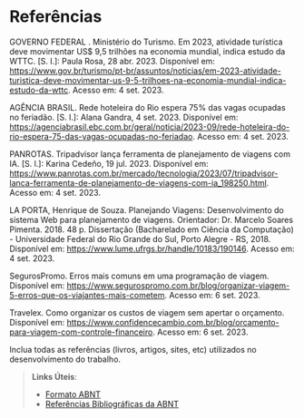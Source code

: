 # Referências

GOVERNO FEDERAL . Ministério do Turismo. Em 2023, atividade turística deve movimentar US$ 9,5 trilhões na economia mundial, indica estudo da WTTC. [S. l.]: Paula Rosa, 28 abr. 2023. Disponível em: https://www.gov.br/turismo/pt-br/assuntos/noticias/em-2023-atividade-turistica-deve-movimentar-us-9-5-trilhoes-na-economia-mundial-indica-estudo-da-wttc. Acesso em: 4 set. 2023.

AGÊNCIA BRASIL. Rede hoteleira do Rio espera 75% das vagas ocupadas no feriadão. [S. l.]: Alana Gandra, 4 set. 2023. Disponível em: https://agenciabrasil.ebc.com.br/geral/noticia/2023-09/rede-hoteleira-do-rio-espera-75-das-vagas-ocupadas-no-feriadao. Acesso em: 4 set. 2023.

PANROTAS. Tripadvisor lança ferramenta de planejamento de viagens com IA. [S. l.]: Karina Cedeño, 19 jul. 2023. Disponível em: https://www.panrotas.com.br/mercado/tecnologia/2023/07/tripadvisor-lanca-ferramenta-de-planejamento-de-viagens-com-ia_198250.html. Acesso em: 4 set. 2023.

LA PORTA, Henrique de Souza. Planejando Viagens: Desenvolvimento do sistema Web para planejamento de viagens. Orientador: Dr. Marcelo Soares Pimenta. 2018. 48 p. Dissertação (Bacharelado em Ciência da Computação) - Universidade Federal do Rio Grande do Sul, Porto Alegre - RS, 2018. Disponível em: https://www.lume.ufrgs.br/handle/10183/190146. Acesso em: 4 set. 2023.

SegurosPromo. Erros mais comuns em uma programação de viagem. Disponível em: https://www.segurospromo.com.br/blog/organizar-viagem-5-erros-que-os-viajantes-mais-cometem. Acesso em: 6 set. 2023.

Travelex. Como organizar os custos de viagem sem apertar o orçamento. Disponível em: https://www.confidencecambio.com.br/blog/orcamento-para-viagem-com-controle-financeiro. Acesso em: 6 set. 2023. 

Inclua todas as referências (livros, artigos, sites, etc) utilizados no desenvolvimento do trabalho.

> **Links Úteis**:
> - [Formato ABNT](https://www.normastecnicas.com/abnt/trabalhos-academicos/referencias/)
> - [Referências Bibliográficas da ABNT](https://comunidade.rockcontent.com/referencia-bibliografica-abnt/)
